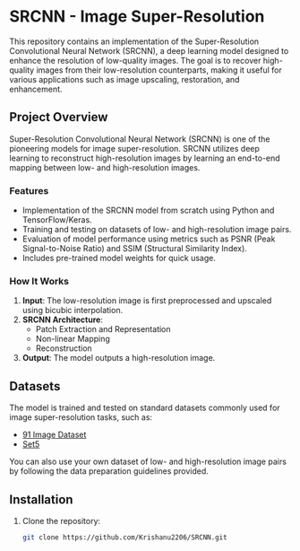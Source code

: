 # SRCNN - Image Super-Resolution

This repository contains an implementation of the Super-Resolution Convolutional Neural Network (SRCNN), a deep learning model designed to enhance the resolution of low-quality images. The goal is to recover high-quality images from their low-resolution counterparts, making it useful for various applications such as image upscaling, restoration, and enhancement.

## Project Overview

Super-Resolution Convolutional Neural Network (SRCNN) is one of the pioneering models for image super-resolution. SRCNN utilizes deep learning to reconstruct high-resolution images by learning an end-to-end mapping between low- and high-resolution images.

### Features
- Implementation of the SRCNN model from scratch using Python and TensorFlow/Keras.
- Training and testing on datasets of low- and high-resolution image pairs.
- Evaluation of model performance using metrics such as PSNR (Peak Signal-to-Noise Ratio) and SSIM (Structural Similarity Index).
- Includes pre-trained model weights for quick usage.
  
### How It Works
1. **Input**: The low-resolution image is first preprocessed and upscaled using bicubic interpolation.
2. **SRCNN Architecture**: 
   - Patch Extraction and Representation
   - Non-linear Mapping
   - Reconstruction
3. **Output**: The model outputs a high-resolution image.

## Datasets
The model is trained and tested on standard datasets commonly used for image super-resolution tasks, such as:
- [91 Image Dataset](https://github.com/jbhuang0604/SR-CNN)
- [Set5](https://people.ee.ethz.ch/~timofter/)

You can also use your own dataset of low- and high-resolution image pairs by following the data preparation guidelines provided.

## Installation

1. Clone the repository:
   ```bash
   git clone https://github.com/Krishanu2206/SRCNN.git
